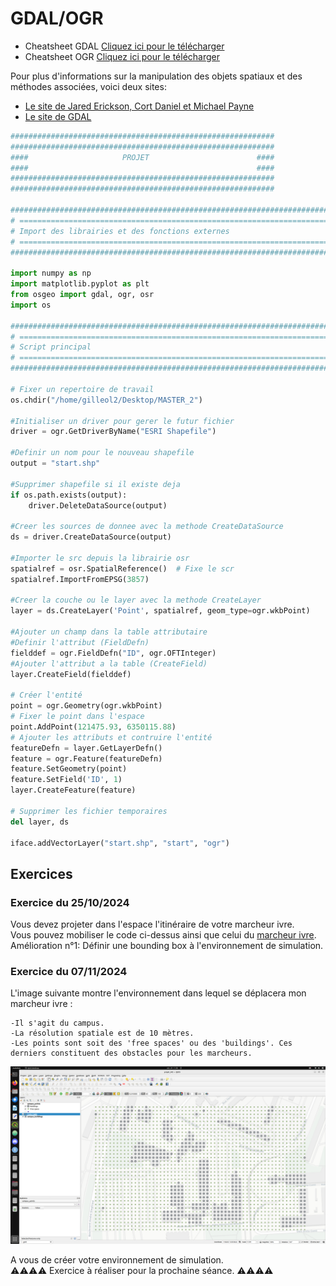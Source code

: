 # GDAL/OGR
* Cheatsheet GDAL <a href="images/GDAL_CHEATSHEET_2020.pdf" download>Cliquez ici pour le télécharger</a>
* Cheatsheet OGR <a href="images/OGR_CHEATSHEET_2020.pdf" download>Cliquez ici pour le télécharger</a>

Pour plus d'informations sur la manipulation des objets spatiaux et des méthodes associées, voici deux sites:
- [Le site de Jared Erickson, Cort Daniel et Michael Payne](https://pcjericks.github.io/py-gdalogr-cookbook/index.html)  
- [Le site de GDAL](https://gdal.org/en/latest/) 


``` python
###########################################################
###########################################################
####                     PROJET                        ####
####                                                   ####
###########################################################
###########################################################

###############################################################################
# ==============================================================================
# Import des librairies et des fonctions externes
# ==============================================================================
###############################################################################

import numpy as np
import matplotlib.pyplot as plt
from osgeo import gdal, ogr, osr
import os

###############################################################################
# ==============================================================================
# Script principal
# ==============================================================================
###############################################################################

# Fixer un repertoire de travail
os.chdir("/home/gilleol2/Desktop/MASTER_2")

#Initialiser un driver pour gerer le futur fichier
driver = ogr.GetDriverByName("ESRI Shapefile")

#Definir un nom pour le nouveau shapefile
output = "start.shp"

#Supprimer shapefile si il existe deja
if os.path.exists(output):
    driver.DeleteDataSource(output)
    
#Creer les sources de donnee avec la methode CreateDataSource
ds = driver.CreateDataSource(output)

#Importer le src depuis la librairie osr
spatialref = osr.SpatialReference()  # Fixe le scr
spatialref.ImportFromEPSG(3857)

#Creer la couche ou le layer avec la methode CreateLayer
layer = ds.CreateLayer('Point', spatialref, geom_type=ogr.wkbPoint)

#Ajouter un champ dans la table attributaire
#Definir l'attribut (FieldDefn)
fielddef = ogr.FieldDefn("ID", ogr.OFTInteger)
#Ajouter l'attribut a la table (CreateField)
layer.CreateField(fielddef)

# Créer l'entité
point = ogr.Geometry(ogr.wkbPoint)
# Fixer le point dans l'espace
point.AddPoint(121475.93, 6350115.88)
# Ajouter les attributs et contruire l'entité 
featureDefn = layer.GetLayerDefn()
feature = ogr.Feature(featureDefn)
feature.SetGeometry(point)
feature.SetField('ID', 1)
layer.CreateFeature(feature)

# Supprimer les fichier temporaires
del layer, ds               

iface.addVectorLayer("start.shp", "start", "ogr")

```
## Exercices

### Exercice du 25/10/2024
Vous devez projeter dans l'espace l'itinéraire de votre marcheur ivre.  
Vous pouvez mobiliser le code ci-dessus ainsi que celui du [marcheur ivre](./exercice_2.html).  
Amélioration n°1: Définir une bounding box à l'environnement de simulation.  

### Exercice du 07/11/2024
L'image suivante montre l'environnement dans lequel se déplacera mon marcheur ivre :

    -Il s'agit du campus.
    -La résolution spatiale est de 10 mètres.
    -Les points sont soit des 'free spaces' ou des 'buildings'. Ces derniers constituent des obstacles pour les marcheurs.

![env](images/env_QGIS.png)

A vous de créer votre environnement de simulation.  
⚠️⚠️⚠️⚠️ Exercice à réaliser pour la prochaine séance. ⚠️⚠️⚠️⚠️  
